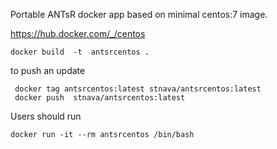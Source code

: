 

Portable ANTsR docker app based on minimal centos:7 image.

https://hub.docker.com/_/centos


```
docker build  -t  antsrcentos .
```

to push an update

```
 docker tag antsrcentos:latest stnava/antsrcentos:latest
 docker push  stnava/antsrcentos:latest
```


Users should run

```
docker run -it --rm antsrcentos /bin/bash
```
